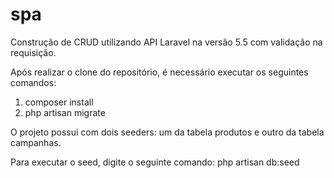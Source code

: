 # spa
Construção de CRUD utilizando API Laravel na versão 5.5 com validação na requisição.

Após realizar o clone do repositório, é necessário executar os seguintes comandos:
1. composer install
2. php artisan migrate

O projeto possui com dois seeders: um da tabela produtos e outro da tabela campanhas.

Para executar o seed, digite o seguinte comando:
php artisan db:seed
